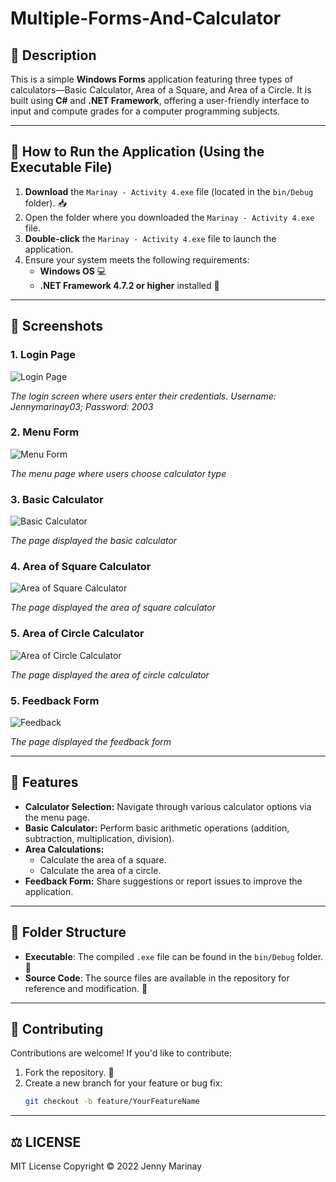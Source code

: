 # Multiple-Forms-And-Calculator

## 📜 Description
This is a simple **Windows Forms** application featuring three types of calculators—Basic Calculator, Area of a Square, and Area of a Circle. It is built using **C#** and **.NET Framework**, offering a user-friendly interface to input and compute grades for a computer programming subjects. 

---

## 🚀 How to Run the Application (Using the Executable File)

1. **Download** the `Marinay - Activity 4.exe` file (located in the `bin/Debug` folder). 📥
2. Open the folder where you downloaded the `Marinay - Activity 4.exe` file.
3. **Double-click** the `Marinay - Activity 4.exe` file to launch the application. 
4. Ensure your system meets the following requirements:
   - **Windows OS** 💻
   - **.NET Framework 4.7.2 or higher** installed 🔧

---

## 📸 Screenshots

### 1. Login Page
![Login Page](Multiple-Forms-And-Calculator/assets/login.png)

*The login screen where users enter their credentials.*
*Username: Jennymarinay03; Password: 2003*

### 2. Menu Form
![Menu Form](Multiple-Forms-And-Calculator/assets/menu.png)

*The menu page where users choose calculator type*

### 3. Basic Calculator
![Basic Calculator](Multiple-Forms-And-Calculator/assets/basic.png)

*The page displayed the basic calculator*

### 4. Area of Square Calculator
![Area of Square Calculator](Multiple-Forms-And-Calculator/assets/square.png)

*The page displayed the area of square calculator*

### 5. Area of Circle Calculator
![Area of Circle Calculator](Multiple-Forms-And-Calculator/assets/circle.png)

*The page displayed the area of circle calculator*

### 5. Feedback Form
![Feedback](Multiple-Forms-And-Calculator/assets/feedback.png)

*The page displayed the feedback form*

---

## 🔧 Features

- **Calculator Selection:** Navigate through various calculator options via the menu page.  
- **Basic Calculator:** Perform basic arithmetic operations (addition, subtraction, multiplication, division).  
- **Area Calculations:**  
  - Calculate the area of a square.  
  - Calculate the area of a circle.  
- **Feedback Form:** Share suggestions or report issues to improve the application.

---
  
## 📁 Folder Structure
- **Executable**: The compiled `.exe` file can be found in the `bin/Debug` folder. 📂
- **Source Code**: The source files are available in the repository for reference and modification. 📂

---

## 🤝 Contributing
Contributions are welcome! If you'd like to contribute:
1. Fork the repository. 🍴
2. Create a new branch for your feature or bug fix:
   ```bash
   git checkout -b feature/YourFeatureName

---

## ⚖️ LICENSE
MIT License
Copyright © 2022 Jenny Marinay  
